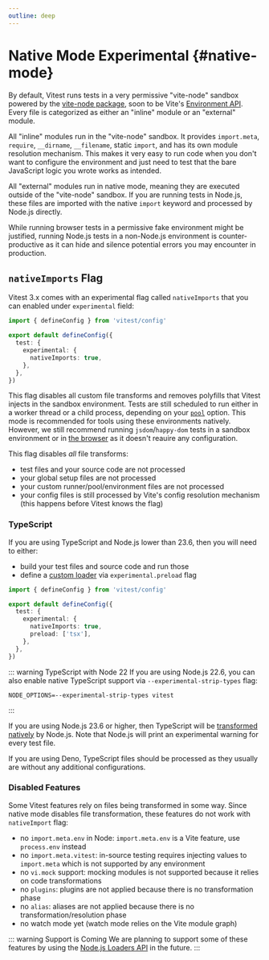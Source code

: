 ```yaml
---
outline: deep
---
```


# Native Mode <Badge type="warning">Experimental</Badge> {#native-mode}

By default, Vitest runs tests in a very permissive "vite-node" sandbox powered by the [vite-node package](https://www.npmjs.com/package/vite-node), soon to be Vite's [Environment API](https://vite.dev/guide/api-environment.html#environment-api). Every file is categorized as either an "inline" module or an "external" module.

All "inline" modules run in the "vite-node" sandbox. It provides `import.meta`, `require`, `__dirname`, `__filename`, static `import`, and has its own module resolution mechanism. This makes it very easy to run code when you don't want to configure the environment and just need to test that the bare JavaScript logic you wrote works as intended.

All "external" modules run in native mode, meaning they are executed outside of the "vite-node" sandbox. If you are running tests in Node.js, these files are imported with the native `import` keyword and processed by Node.js directly.

While running browser tests in a permissive fake environment might be justified, running Node.js tests in a non-Node.js environment is counter-productive as it can hide and silence potential errors you may encounter in production.

## `nativeImports` Flag

Vitest 3.x comes with an experimental flag called `nativeImports` <!-- TBD --> that you can enabled under `experimental` field:

```ts
import { defineConfig } from 'vitest/config'

export default defineConfig({
  test: {
    experimental: {
      nativeImports: true,
    },
  },
})
```

This flag disables all custom file transforms and removes polyfills that Vitest injects in the sandbox environment. Tests are still scheduled to run either in a worker thread or a child process, depending on your [`pool`](/config/#pool) option. This mode is recommended for tools using these environments natively. However, we still recommend running `jsdom`/`happy-dom` tests in a sandbox environment or in [the browser](/guide/browser) as it doesn't reauire any configuration.

This flag disables _all_ file transforms:

- test files and your source code are not processed
- your global setup files are not processed
- your custom runner/pool/environment files are not processed
- your config files is still processed by Vite's config resolution mechanism (this happens before Vitest knows the flag)

### TypeScript

If you are using TypeScript and Node.js lower than 23.6, then you will need to either:

- build your test files and source code and run those
- define a [custom loader](https://nodejs.org/api/module.html#customization-hooks) via `experimental.preload` flag

```ts
import { defineConfig } from 'vitest/config'

export default defineConfig({
  test: {
    experimental: {
      nativeImports: true,
      preload: ['tsx'],
    },
  },
})
```
<!-- TODO: example with tsx - just adding "tsx" is not enough -->

::: warning TypeScript with Node 22
If you are using Node.js 22.6, you can also enable native TypeScript support via `--experimental-strip-types` flag:

```shell
NODE_OPTIONS=--experimental-strip-types vitest
```
:::

If you are using Node.js 23.6 or higher, then TypeScript will be [transformed natively](https://nodejs.org/en/learn/typescript/run-natively) by Node.js. Note that Node.js will print an experimental warning for every test file.

If you are using Deno, TypeScript files should be processed as they usually are without any additional configurations.

### Disabled Features

Some Vitest features rely on files being transformed in some way. Since native mode disables file transformation, these features do not work with `nativeImport` flag:

- no `import.meta.env` in Node: `import.meta.env` is a Vite feature, use `process.env` instead
- no `import.meta.vitest`: in-source testing requires injecting values to `import.meta` which is not supported by any environment
- no `vi.mock` support: mocking modules is not supported because it relies on code transformations
- no `plugins`: plugins are not applied because there is no transformation phase
- no `alias`: aliases are not applied because there is no transformation/resolution phase
- no watch mode yet (watch mode relies on the Vite module graph)

::: warning Support is Coming
We are planning to support some of these features by using the [Node.js Loaders API](https://nodejs.org/api/module.html#customization-hooks) in the future.
:::
